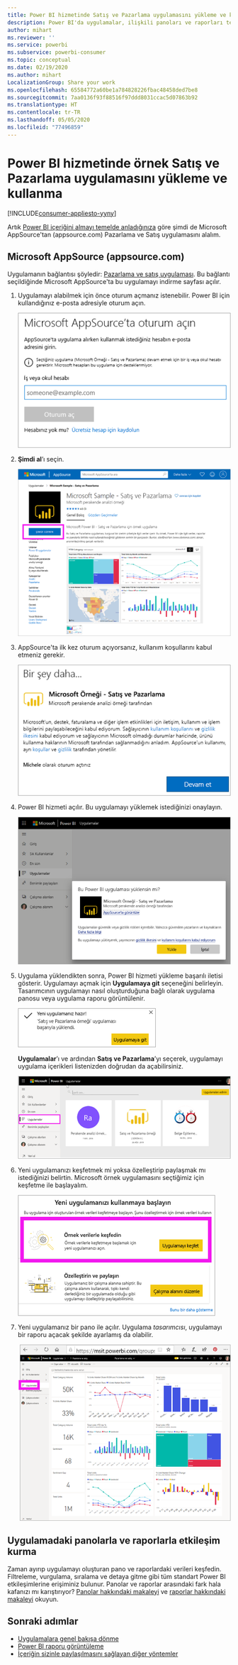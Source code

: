 ```yaml
---
title: Power BI hizmetinde Satış ve Pazarlama uygulamasını yükleme ve kullanma
description: Power BI'da uygulamalar, ilişkili panoları ve raporları tek bir yerde bir araya getirir. AppSource'tan Satış ve Pazarlama uygulamasını yükleyin.
author: mihart
ms.reviewer: ''
ms.service: powerbi
ms.subservice: powerbi-consumer
ms.topic: conceptual
ms.date: 02/19/2020
ms.author: mihart
LocalizationGroup: Share your work
ms.openlocfilehash: 65584772a60be1a784828226fbac48458ded7be8
ms.sourcegitcommit: 7aa0136f93f88516f97ddd8031ccac5d07863b92
ms.translationtype: HT
ms.contentlocale: tr-TR
ms.lasthandoff: 05/05/2020
ms.locfileid: "77496859"
---
```

# <a name="install-and-use-the-sample-sales-and-marketing-app-in-the-power-bi-service"></a>Power BI hizmetinde örnek Satış ve Pazarlama uygulamasını yükleme ve kullanma

[!INCLUDE[consumer-appliesto-yyny](../includes/consumer-appliesto-yyny.md)]

Artık [Power BI içeriğini almayı temelde anladığınıza](end-user-app-view.md) göre şimdi de Microsoft AppSource'tan (appsource.com) Pazarlama ve Satış uygulamasını alalım. 


## <a name="microsoft-appsource-appsourcecom"></a>Microsoft AppSource (appsource.com)
Uygulamanın bağlantısı şöyledir: [Pazarlama ve satış uygulaması](https://appsource.microsoft.com/product/power-bi/microsoft-retail-analysis-sample.salesandmarketingsample?tab=Overview). Bu bağlantı seçildiğinde Microsoft AppSource'ta bu uygulamayı indirme sayfası açılır. 

1. Uygulamayı alabilmek için önce oturum açmanız istenebilir. Power BI için kullandığınız e-posta adresiyle oturum açın. 

    ![AppSource oturum açma ekranı  ](./media/end-user-app-marketing/power-bi-sign-in.png)

2. **Şimdi al**’ı seçin. 

    ![Power BI uygulamaları seçili şekilde AppSource web sitesi  ](./media/end-user-app-marketing/power-bi-get-now.png)


3. AppSource'ta ilk kez oturum açıyorsanız, kullanım koşullarını kabul etmeniz gerekir. 

    ![AppSource kullanım koşulları ekranı  ](./media/end-user-app-marketing/power-bi-term.png)


4. Power BI hizmeti açılır. Bu uygulamayı yüklemek istediğinizi onaylayın.

    ![Bu uygulama yüklensin mi?  ](./media/end-user-apps/power-bi-app-install.png)

5. Uygulama yüklendikten sonra, Power BI hizmeti yükleme başarılı iletisi gösterir. Uygulamayı açmak için **Uygulamaya git** seçeneğini belirleyin. Tasarımcının uygulamayı nasıl oluşturduğuna bağlı olarak uygulama panosu veya uygulama raporu görüntülenir.

    ![Uygulama başarıyla yüklendi ](./media/end-user-apps/power-bi-app-ready.png)

    **Uygulamalar**’ı ve ardından **Satış ve Pazarlama**’yı seçerek, uygulamayı uygulama içerikleri listenizden doğrudan da açabilirsiniz.

    ![Power BI'daki uygulamalar](./media/end-user-apps/power-bi-apps.png)


6. Yeni uygulamanızı keşfetmek mi yoksa özelleştirip paylaşmak mı istediğinizi belirtin. Microsoft örnek uygulamasını seçtiğimiz için keşfetme ile başlayalım. 

    ![Örnek verilerle keşfedin](./media/end-user-apps/power-bi-explore.png)

7.  Yeni uygulamanız bir pano ile açılır. Uygulama *tasarımcısı*, uygulamayı bir raporu açacak şekilde ayarlamış da olabilir.  

    ![Örnek verilerle keşfedin](./media/end-user-apps/power-bi-new-app.png)




## <a name="interact-with-the-dashboards-and-reports-in-the-app"></a>Uygulamadaki panolarla ve raporlarla etkileşim kurma
Zaman ayırıp uygulamayı oluşturan pano ve raporlardaki verileri keşfedin. Filtreleme, vurgulama, sıralama ve detaya gitme gibi tüm standart Power BI etkileşimlerine erişiminiz bulunur.  Panolar ve raporlar arasındaki fark hala kafanızı mı karıştırıyor?  [Panolar hakkındaki makaleyi](end-user-dashboards.md) ve [raporlar hakkındaki makaleyi](end-user-reports.md) okuyun.  




## <a name="next-steps"></a>Sonraki adımlar
* [Uygulamalara genel bakışa dönme](end-user-apps.md)
* [Power BI raporu görüntüleme](end-user-report-open.md)
* [İçeriğin sizinle paylaşılmasını sağlayan diğer yöntemler](end-user-shared-with-me.md)
